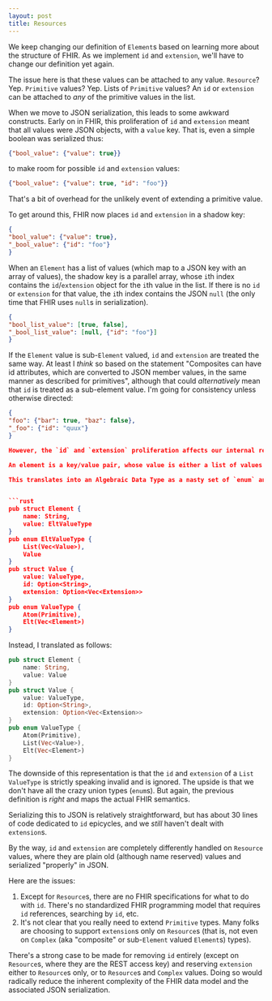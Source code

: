 ```yaml
---
layout: post
title: Resources
---
```


We keep changing our definition of `Element`s based on learning more about the structure of FHIR. As we implement `id` and `extension`, we'll have to change our definition yet again.

The issue here is that these values can be attached to any value. `Resource`? Yep. `Primitive` values? Yep. Lists of `Primitive` values? An `id` or `extension` can be attached to *any* of the primitive values in the list.

When we move to JSON serialization, this leads to some awkward constructs. Early on in FHIR, this proliferation of `id` and `extension` meant that all values were JSON objects, with a `value` key. That is, even a simple boolean was serialized thus:

```json
{"bool_value": {"value": true}}
```

to make room for possible `id` and `extension` values:

```json
{"bool_value": {"value": true, "id": "foo"}}
```

That's a bit of overhead for the unlikely event of extending a primitive value.

To get around this, FHIR now places `id` and `extension` in a shadow key:

```json
{
"bool_value": {"value": true},
"_bool_value": {"id": "foo"}
}
```

When an `Element` has a list of values (which map to a JSON key with an array of values), the shadow key is a parallel array, whose `i`th index contains the `id`/`extension` object for the `i`th value in the list. If there is no `id` or `extension` for that value, the `i`th index contains the JSON `null` (the only time that FHIR uses `null`s in serialization).

```json
{
"bool_list_value": [true, false],
"_bool_list_value": [null, {"id": "foo"}]
}
```

If the `Element` value is sub-`Element` valued, `id` and `extension` are treated the same way. At least I *think* so based on the statement "Composites can have id attributes, which are converted to JSON member values, in the same manner as described for primitives", although that could *alternatively* mean that `id` is treated as a sub-element value. I'm going for consistency unless otherwise directed:

```json
{
"foo": {"bar": true, "baz": false},
"_foo": {"id": "quux"}
}

However, the `id` and `extension` proliferation affects our internal representation. The *right* way to describe the FHIR representation is:

An element is a key/value pair, whose value is either a list of values or an actual value, where an actual value is either a primitive value or a set of sub-elements, and where primitive or sub-element list values can optionally contain an `id` and a list of `extension`s.

This translates into an Algebraic Data Type as a nasty set of `enum` and `Value` `struct`s with two nested `value` fields.


```rust
pub struct Element {
	name: String,
	value: EltValueType
}
pub enum EltValueType {
	List(Vec<Value>),
	Value
}
pub struct Value {
	value: ValueType,
	id: Option<String>,
	extension: Option<Vec<Extension>>
}
pub enum ValueType {
	Atom(Primitive),
	Elt(Vec<Element>)
}
```

Instead, I translated as follows:

```rust
pub struct Element {
	name: String,
	value: Value
}
pub struct Value {
	value: ValueType,
	id: Option<String>,
	extension: Option<Vec<Extension>>
}
pub enum ValueType {
	Atom(Primitive),
	List(Vec<Value>),
	Elt(Vec<Element>)
}
```

The downside of this representation is that the `id` and `extension` of a `List` `ValueType` is strictly speaking invalid and is ignored. The upside is that we don't have all the crazy union types (`enum`s). But again, the previous definition is *right* and maps the actual FHIR semantics.

Serializing this to JSON is relatively straightforward, but has about 30 lines of code dedicated to `id` epicycles, and we *still* haven't dealt with `extension`s.

By the way, `id` and `extension` are completely differently handled on `Resource` values, where they are plain old (although name reserved) values and serialized "properly" in JSON.

Here are the issues:

1. Except for `Resource`s, there are no FHIR specifications for what to do with `id`. There's no standardized FHIR programming model that requires `id` references, searching by `id`, etc.
2. It's not clear that you really need to extend `Primitive` types. Many folks are choosing to support `extension`s only on `Resource`s (that is, not even on `Complex` (aka "composite" or sub-`Element` valued `Element`s) types).

There's a strong case to be made for removing `id` entirely (except on `Resource`s, where they are the REST access key) and reserving `extension` either to `Resource`s only, or to `Resource`s and `Complex` values. Doing so would radically reduce the inherent complexity of the FHIR data model and the associated JSON serialization.